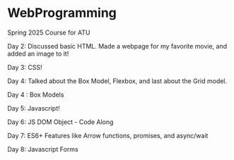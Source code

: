 # WebProgramming
Spring 2025 Course for ATU

Day 2: Discussed basic HTML. Made a webpage for my favorite movie,
and added an image to it! 

Day 3: CSS! 

Day 4: Talked about the Box Model, Flexbox, and last about the Grid model.

Day 4 : Box Models

Day 5: Javascript!

Day 6: JS DOM Object - Code Along

Day 7: ES6+ Features like Arrow functions, promises, and async/wait

Day 8: Javascript Forms